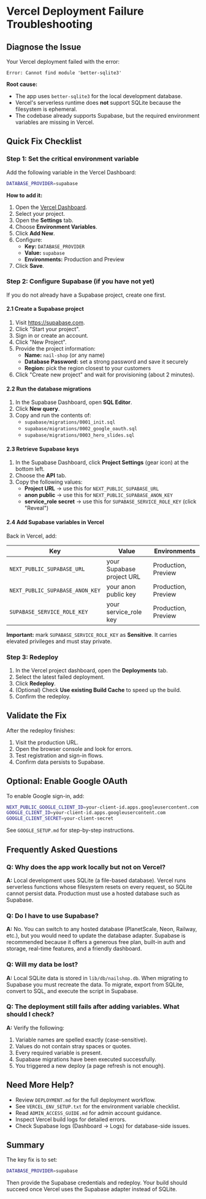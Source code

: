 # Vercel Deployment Failure Troubleshooting

## Diagnose the Issue

Your Vercel deployment failed with the error:
```
Error: Cannot find module 'better-sqlite3'
```

**Root cause:**
- The app uses `better-sqlite3` for the local development database.
- Vercel's serverless runtime does **not** support SQLite because the filesystem is ephemeral.
- The codebase already supports Supabase, but the required environment variables are missing in Vercel.

## Quick Fix Checklist

### Step 1: Set the critical environment variable

Add the following variable in the Vercel Dashboard:

```bash
DATABASE_PROVIDER=supabase
```

**How to add it:**
1. Open the [Vercel Dashboard](https://vercel.com/dashboard).
2. Select your project.
3. Open the **Settings** tab.
4. Choose **Environment Variables**.
5. Click **Add New**.
6. Configure:
   - **Key:** `DATABASE_PROVIDER`
   - **Value:** `supabase`
   - **Environments:** Production and Preview
7. Click **Save**.

### Step 2: Configure Supabase (if you have not yet)

If you do not already have a Supabase project, create one first.

#### 2.1 Create a Supabase project

1. Visit https://supabase.com.
2. Click "Start your project".
3. Sign in or create an account.
4. Click "New Project".
5. Provide the project information:
   - **Name:** `nail-shop` (or any name)
   - **Database Password:** set a strong password and save it securely
   - **Region:** pick the region closest to your customers
6. Click "Create new project" and wait for provisioning (about 2 minutes).

#### 2.2 Run the database migrations

1. In the Supabase Dashboard, open **SQL Editor**.
2. Click **New query**.
3. Copy and run the contents of:
   - `supabase/migrations/0001_init.sql`
   - `supabase/migrations/0002_google_oauth.sql`
   - `supabase/migrations/0003_hero_slides.sql`

#### 2.3 Retrieve Supabase keys

1. In the Supabase Dashboard, click **Project Settings** (gear icon) at the bottom left.
2. Choose the **API** tab.
3. Copy the following values:
   - **Project URL** -> use this for `NEXT_PUBLIC_SUPABASE_URL`
   - **anon public** -> use this for `NEXT_PUBLIC_SUPABASE_ANON_KEY`
   - **service_role secret** -> use this for `SUPABASE_SERVICE_ROLE_KEY` (click "Reveal")

#### 2.4 Add Supabase variables in Vercel

Back in Vercel, add:

| Key | Value | Environments |
|-----|-------|--------------|
| `NEXT_PUBLIC_SUPABASE_URL` | your Supabase project URL | Production, Preview |
| `NEXT_PUBLIC_SUPABASE_ANON_KEY` | your anon public key | Production, Preview |
| `SUPABASE_SERVICE_ROLE_KEY` | your service_role key | Production, Preview |

**Important:** mark `SUPABASE_SERVICE_ROLE_KEY` as **Sensitive**. It carries elevated privileges and must stay private.

### Step 3: Redeploy

1. In the Vercel project dashboard, open the **Deployments** tab.
2. Select the latest failed deployment.
3. Click **Redeploy**.
4. (Optional) Check **Use existing Build Cache** to speed up the build.
5. Confirm the redeploy.

## Validate the Fix

After the redeploy finishes:

1. Visit the production URL.
2. Open the browser console and look for errors.
3. Test registration and sign-in flows.
4. Confirm data persists to Supabase.

## Optional: Enable Google OAuth

To enable Google sign-in, add:

```bash
NEXT_PUBLIC_GOOGLE_CLIENT_ID=your-client-id.apps.googleusercontent.com
GOOGLE_CLIENT_ID=your-client-id.apps.googleusercontent.com
GOOGLE_CLIENT_SECRET=your-client-secret
```

See `GOOGLE_SETUP.md` for step-by-step instructions.

## Frequently Asked Questions

### Q: Why does the app work locally but not on Vercel?

**A:** Local development uses SQLite (a file-based database). Vercel runs serverless functions whose filesystem resets on every request, so SQLite cannot persist data. Production must use a hosted database such as Supabase.

### Q: Do I have to use Supabase?

**A:** No. You can switch to any hosted database (PlanetScale, Neon, Railway, etc.), but you would need to update the database adapter. Supabase is recommended because it offers a generous free plan, built-in auth and storage, real-time features, and a friendly dashboard.

### Q: Will my data be lost?

**A:** Local SQLite data is stored in `lib/db/nailshop.db`. When migrating to Supabase you must recreate the data. To migrate, export from SQLite, convert to SQL, and execute the script in Supabase.

### Q: The deployment still fails after adding variables. What should I check?

**A:** Verify the following:
1. Variable names are spelled exactly (case-sensitive).
2. Values do not contain stray spaces or quotes.
3. Every required variable is present.
4. Supabase migrations have been executed successfully.
5. You triggered a new deploy (a page refresh is not enough).

## Need More Help?

- Review `DEPLOYMENT.md` for the full deployment workflow.
- See `VERCEL_ENV_SETUP.txt` for the environment variable checklist.
- Read `ADMIN_ACCESS_GUIDE.md` for admin account guidance.
- Inspect Vercel build logs for detailed errors.
- Check Supabase logs (Dashboard -> Logs) for database-side issues.

## Summary

The key fix is to set:

```bash
DATABASE_PROVIDER=supabase
```

Then provide the Supabase credentials and redeploy. Your build should succeed once Vercel uses the Supabase adapter instead of SQLite.
